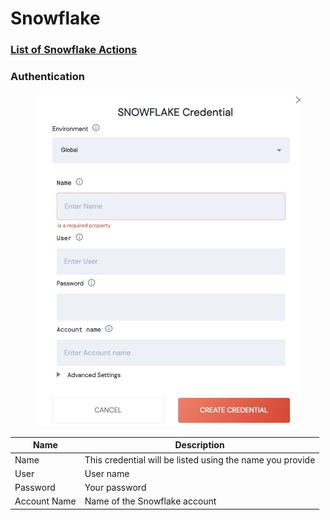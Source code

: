 # Snowflake

### [List of Snowflake Actions](../../lists/action\_SNOWFLAKE.md)

### Authentication

<figure><img src="../../.gitbook/assets/snowflake_credential.jpg" alt=""><figcaption></figcaption></figure>

| Name         | Description                                               |
| ------------ | --------------------------------------------------------- |
| Name         | This credential will be listed using the name you provide |
| User         | User name                                                 |
| Password     | Your password                                             |
| Account Name | Name of the Snowflake account                             |

